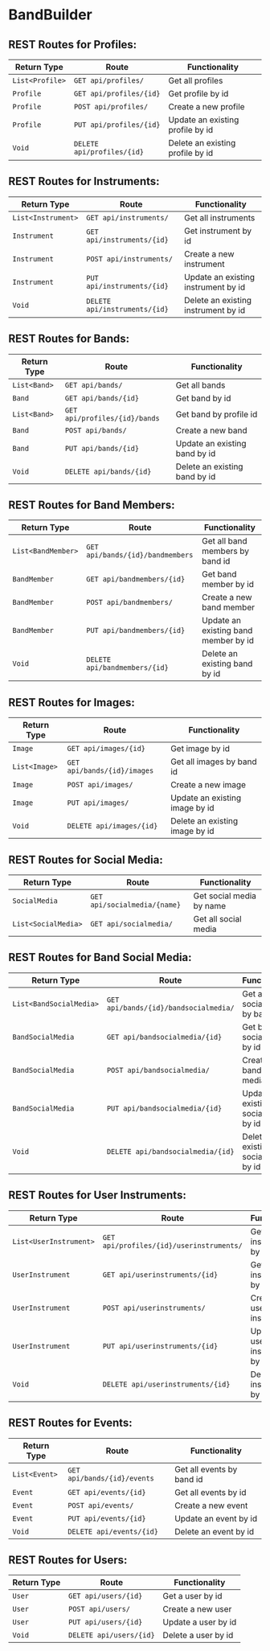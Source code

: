 # BandBuilder

## REST Routes for Profiles:

| Return Type      | Route                     | Functionality                      |
|------------------|---------------------------|------------------------------------|
| `List<Profile>`  |`GET api/profiles/`        | Get all profiles                   |
| `Profile`        |`GET api/profiles/{id}`    | Get profile by id                  |
| `Profile`        |`POST api/profiles/`       | Create a new profile               |
| `Profile`        |`PUT api/profiles/{id}`    | Update an existing profile by id   |
| `Void`           |`DELETE api/profiles/{id}` | Delete an existing profile by id   |

## REST Routes for Instruments:

| Return Type         | Route                        | Functionality                        |
|---------------------|------------------------------|--------------------------------------|
| `List<Instrument>`  |`GET api/instruments/`        | Get all instruments                  |
| `Instrument`        |`GET api/instruments/{id}`    | Get instrument by id                 |
| `Instrument`        |`POST api/instruments/`       | Create a new instrument              |
| `Instrument`        |`PUT api/instruments/{id}`    | Update an existing instrument by id  |
| `Void`              |`DELETE api/instruments/{id}` | Delete an existing instrument by id  |

## REST Routes for Bands:

| Return Type      | Route                        | Functionality                  |
|------------------|------------------------------|--------------------------------|
| `List<Band>`     |`GET api/bands/`              | Get all bands                  |
| `Band`           |`GET api/bands/{id}`          | Get band by id                 |
| `List<Band>`     |`GET api/profiles/{id}/bands` | Get band by profile id         |
| `Band`           |`POST api/bands/`             | Create a new band              |
| `Band`           |`PUT api/bands/{id}`          | Update an existing band by id  |
| `Void`            |`DELETE api/bands/{id}`       | Delete an existing band by id  |

## REST Routes for Band Members:

| Return Type         | Route                           | Functionality                         |
|---------------------|---------------------------------|---------------------------------------|
| `List<BandMember>`  |`GET api/bands/{id}/bandmembers` | Get all band members by band id       |
| `BandMember`        |`GET api/bandmembers/{id}`       | Get band member by id                 |
| `BandMember`        |`POST api/bandmembers/`          | Create a new band member              |
| `BandMember`        |`PUT api/bandmembers/{id}`       | Update an existing band member by id  |  
| `Void`              |`DELETE api/bandmembers/{id}`    | Delete an existing band by id         |

## REST Routes for Images:

| Return Type         | Route                           | Functionality                         |
|---------------------|---------------------------------|---------------------------------------|
| `Image`             |`GET api/images/{id}`            | Get image by id                       |
| `List<Image>`       |`GET api/bands/{id}/images`      | Get all images by band id             |
| `Image`             |`POST api/images/`               | Create a new image                    |
| `Image`             |`PUT api/images/`                | Update an existing image by id        |
| `Void`              |`DELETE api/images/{id}`         | Delete an existing image by id        |

## REST Routes for Social Media:

| Return Type         | Route                           | Functionality                         |
|---------------------|---------------------------------|---------------------------------------|
| `SocialMedia`       |`GET api/socialmedia/{name}`     | Get social media by name              |
| `List<SocialMedia>` |`GET api/socialmedia/`           | Get all social media                  |

## REST Routes for Band Social Media:

| Return Type               | Route                                    | Functionality                               |
|---------------------------|------------------------------------------|---------------------------------------------|
| `List<BandSocialMedia>`   |`GET api/bands/{id}/bandsocialmedia/`     | Get all band social media by band id        |
| `BandSocialMedia`         |`GET api/bandsocialmedia/{id}`            | Get band social media by id                 |
| `BandSocialMedia`         |`POST api/bandsocialmedia/`               | Create a new band social media              |
| `BandSocialMedia`         |`PUT api/bandsocialmedia/{id}`            | Update an existing band social media by id  |
| `Void`                    |`DELETE api/bandsocialmedia/{id}`         | Delete an existing band social media by id  |

## REST Routes for User Instruments:

| Return Type               | Route                                    | Functionality                               |
|---------------------------|------------------------------------------|---------------------------------------------|
| `List<UserInstrument>`    |`GET api/profiles/{id}/userinstruments/`  | Get all user instruments by profile id      |
| `UserInstrument`          |`GET api/userinstruments/{id}`            | Get user instrument by id                   |
| `UserInstrument`          |`POST api/userinstruments/`               | Create a new user instrument                |
| `UserInstrument`          |`PUT api/userinstruments/{id}`            | Update a user instrument by id              |
| `Void`                    |`DELETE api/userinstruments/{id}`         | Delete a user instrument by id              |

## REST Routes for Events:

| Return Type               | Route                                    | Functionality                               |
|---------------------------|------------------------------------------|---------------------------------------------|
| `List<Event>`             |`GET api/bands/{id}/events`               | Get all events by band id                   |
| `Event`                   |`GET api/events/{id}`                     | Get all events by id                        |
| `Event`                   |`POST api/events/`                        | Create a new event                          |
| `Event`                   |`PUT api/events/{id}`                     | Update an event by id                       |
| `Void`                    |`DELETE api/events/{id}`                  | Delete an event by id                       |

## REST Routes for Users:

| Return Type               | Route                                    | Functionality                               |
|---------------------------|------------------------------------------|---------------------------------------------|
| `User`                    |`GET api/users/{id}`                      | Get a user by id                            |
| `User`                    |`POST api/users/`                         | Create a new user                           |
| `User`                    |`PUT api/users/{id}`                      | Update a user by id                         |
| `Void`                    |`DELETE api/users/{id}`                   | Delete a user by id                         |
